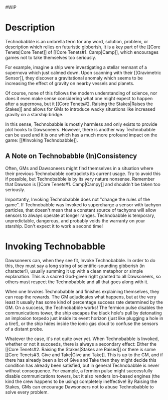 #WIP 

# Description

Technobabble is an umbrella term for any word, solution, problem, or description which relies on futuristic gibberish. It is a key part of the [[Core Tenets|Core Tenet]] of [[Core Tenets#1. Camp|Camp]], which encourages games not to take themselves too seriously.

For example, imagine a ship were investigating a stellar remnant of a supernova which just calmed down. Upon scanning with their [[Gravimetric Sensor]], they discover a gravitational anomaly which seems to be increasing the effect of gravity on nearby vessels and planets.

Of course, none of this follows the modern understanding of science, nor does it even make sense considering what one might expect to happen after a supernova, but it [[Core Tenets#2. Raising the Stakes|Raises the Stakes]] and allows for GMs to introduce wacky situations like increased gravity on a starship bridge.

In this sense, Technobabble is mostly harmless and only exists to provide plot hooks to Dawsoneers. However, there is another way Technobabble can be used and it is one which has a much more profound impact on the game: [[#Invoking Technobabble]].

## A Note on Technobabble (In)Consistency

Often, GMs and Dawsoneers might find themselves in a situation where their previous Technobabble contradicts its current usage. Try to avoid this if possible, but Technobabble is by its very nature nonsense. Remember that Dawson is [[Core Tenets#1. Camp|Campy]] and shouldn't be taken too seriously.

Importantly, Invoking Technobabble does not "change the rules of the game". If Technobabble was Invoked to supercharge a sensor with tachyon particles, that doesn't mean that a constant source of tachyons will allow sensors to always operate at longer ranges. Technobabble is temporary, unpredictable, dangerous, and probably voids the warranty on your starship. Don't expect it to work a second time!

# Invoking Technobabble

Dawsoneers can, when they see fit, Invoke Technobabble. In order to do this, they must say a long string of scientific-sounding gibberish (in character!), usually summing it up with a clean metaphor or simple explanation. This is a sacred God-given right granted to all Dawsoneers, so others must respect the Technobabble and all that goes along with it.

When one Invokes Technobabble and finishes explaining themselves, they can reap the rewards. The GM adjudicates what happens, but at the very least it usually has some kind of percentage success rate determined by the GM. On a success, the Technobabble works! The fermion pulse disables the communications tower, the ship escapes the black hole's pull by detonating an implosion torpedo just inside its event horizon (just like plugging a hole in a tire!), or the ship hides inside the ionic gas cloud to confuse the sensors of a distant probe. 

Whatever the case, it's not quite over yet. When Technobabble is Invoked, whether or not it succeeds, there is always a secondary effect: Either the [[Core Tenets#2. Raising the Stakes|Stakes are Raised]] or there is some [[Core Tenets#3. Give and Take|Give and Take]]. This is up to the GM, and if there has already been a lot of Give and Take then they might decide this condition has already been satisfied, but in general Technobabble is never without consequence. For example, a fermion pulse might successfully disable communications towers, but it also renders ion-based engines (the kind the crew happens to be using) completely ineffective! By Raising the Stakes, GMs can encourage Dawsoneers not to abuse Technobabble to solve every problem.